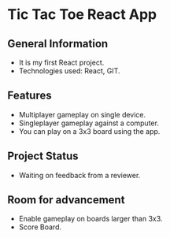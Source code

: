# Tic Tac Toe React App

## General Information

* It is my first React project.
* Technologies used: React, GIT.

## Features

* Multiplayer gameplay on single device.
* Singleplayer gameplay against a computer.
* You can play on a 3x3 board using the app. 

## Project Status

* Waiting on feedback from a reviewer.

## Room for advancement

* Enable gameplay on boards larger than 3x3.
* Score Board.

